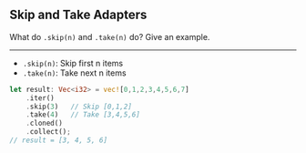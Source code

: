 ## Skip and Take Adapters

What do `.skip(n)` and `.take(n)` do? Give an example.

---

- `.skip(n)`: Skip first n items
- `.take(n)`: Take next n items

```rust
let result: Vec<i32> = vec![0,1,2,3,4,5,6,7]
    .iter()
    .skip(3)   // Skip [0,1,2]
    .take(4)   // Take [3,4,5,6]
    .cloned()
    .collect();
// result = [3, 4, 5, 6]
```

